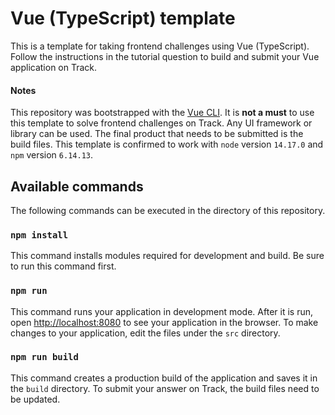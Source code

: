 # Vue (TypeScript) template
This is a template for taking frontend challenges using Vue (TypeScript).
Follow the instructions in the tutorial question to build and submit your Vue application on Track. 

#### **Notes**
This repository was bootstrapped with the [Vue CLI](https://cli.vuejs.org/guide/creating-a-project.html).
It is **not a must** to use this template to solve frontend challenges on Track. Any UI framework or library can be used. The final product that needs to be submitted is the build files.
This template is confirmed to work with `node` version `14.17.0` and `npm` version `6.14.13`.

## Available commands
The following commands can be executed in the directory of this repository.

### `npm install`
This command installs modules required for development and build. Be sure to run this command first. 

### `npm run`
This command runs your application in development mode. After it is run, open [http://localhost:8080](http://localhost:8080) to see your application in the browser. To make changes to your application, edit the files under the `src` directory.

### `npm run build`
This command creates a production build of the application and saves it in the `build` directory.
To submit your answer on Track, the build files need to be updated.
